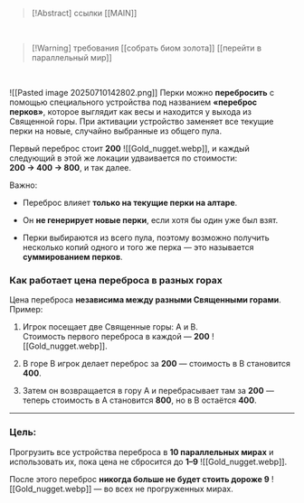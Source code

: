 >[!Abstract] ссылки
>[[MAIN]]

<br>

>[!Warning] требования
>[[собрать биом золота]]
>[[перейти в параллельный мир]]

<br>

![[Pasted image 20250710142802.png]]
Перки можно **перебросить** с помощью специального устройства под названием **«переброс перков»**, которое выглядит как весы и находится у выхода из Священной горы. При активации устройство заменяет все текущие перки на новые, случайно выбранные из общего пула.

Первый переброс стоит **$200$** ![[Gold_nugget.webp]], и каждый следующий в этой же локации удваивается по стоимости:  
**$200$ → $400$ → $800$**, и так далее.

Важно:

- Переброс влияет **только на текущие перки на алтаре**.
    
- Он **не генерирует новые перки**, если хотя бы один уже был взят.
    
- Перки выбираются из всего пула, поэтому возможно получить несколько копий одного и того же перка — это называется **суммированием перков**.
    

### Как работает цена переброса в разных горах

Цена переброса **независима между разными Священными горами**. Пример:

1. Игрок посещает две Священные горы: A и B.  
    Стоимость первого переброса в каждой — **$200$** ![[Gold_nugget.webp]].
    
2. В горе B игрок делает переброс за **$200$** — стоимость в B становится **$400$**.
    
3. Затем он возвращается в гору A и перебрасывает там за **$200$** — теперь стоимость в A становится **$800$**, но в B остаётся **$400$**.
    

---

### Цель:

Прогрузить все устройства переброса в **$10$ параллельных мирах** и использовать их, пока цена не сбросится до **$1$–$9$** ![[Gold_nugget.webp]].

После этого переброс **никогда больше не будет стоить дороже $9$** ![[Gold_nugget.webp]] — во всех не прогруженных мирах.
